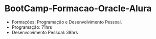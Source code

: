 # BootCamp-Formacao-Oracle-Alura
- Formações: Programação e Desenvolvimento Pessoal.
- Programação: 71hrs
- Desenvolvimento Pessoal:  38hrs
